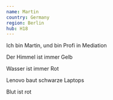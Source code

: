 ```yaml
---
name: Martin
country: Germany
region: Berlin
hub: H18
---
```

Ich bin Martin, und bin Profi in Mediation

Der Himmel ist immer Gelb

Wasser ist immer Rot

Lenovo baut schwarze Laptops

Blut ist rot
